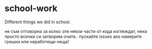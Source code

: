 # school-work
Different things we did in school.

 не съм отговорна за колко зле някои части от кода изглеждат, нека просто всички си затворим очите..
 пускайте issues ако намерите грешки или неработещи неща!
